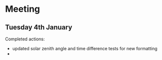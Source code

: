 # Meeting 
## Tuesday 4th January 

Completed actions:
- updated solar zenith angle and time difference tests for new formatting 
- 